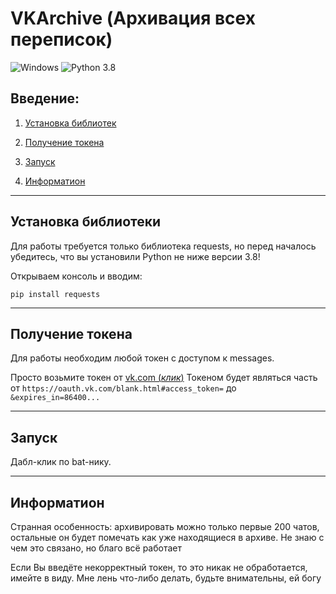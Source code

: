 # VKArchive (Архивация всех переписок)
![Windows](https://img.shields.io/badge/os-windows-blue)
![Python 3.8](https://img.shields.io/badge/python-3.8+-blue)

## Введение: 
1. [Установка библиотек](https://github.com/eremeyko/VKArchive#%D0%A3%D1%81%D1%82%D0%B0%D0%BD%D0%BE%D0%B2%D0%BA%D0%B0%20%D0%B1%D0%B8%D0%B1%D0%BB%D0%B8%D0%BE%D1%82%D0%B5%D0%BA%D0%B8)
2. [Получение токена](https://github.com/eremeyko/VKArchive#%D0%9F%D0%BE%D0%BB%D1%83%D1%87%D0%B5%D0%BD%D0%B8%D0%B5%20%D1%82%D0%BE%D0%BA%D0%B5%D0%BD%D0%B0)

3. [Запуск](https://github.com/eremeyko/VKArchive#%D0%97%D0%B0%D0%BF%D1%83%D1%81%D0%BA)

4. [Информатион](https://github.com/eremeyko/VKArchive#%D0%98%D0%BD%D1%84%D0%BE%D1%80%D0%BC%D0%B0%D1%82%D0%B8%D0%BE%D0%BD)
____
## Установка библиотеки
Для работы требуется только библиотека requests, но перед началось убедитесь, что вы установили Python не ниже версии 3.8!

Открываем консоль и вводим:
```
pip install requests
```
____
## Получение токена
Для работы необходим любой токен с доступом к messages.

Просто возьмите токен от [vk.com (*клик*)](https://oauth.vk.com/authorize?client_id=6287487&scope=1073737727&redirect_uri=https://oauth.vk.com/blank.html&display=page&response_type=token&revoke=1)
Токеном будет являться часть от `https://oauth.vk.com/blank.html#access_token=` до `&expires_in=86400...`
____
## Запуск
Дабл-клик по bat-нику.
____
## Информатион
Странная особенность: архивировать можно только первые 200 чатов, остальные он будет помечать как уже находящиеся в архиве. Не знаю с чем это связано, но благо всё работает

Если Вы введёте некорректный токен, то это никак не обработается, имейте в виду. Мне лень что-либо делать, будьте внимательны, ей богу
